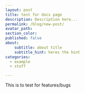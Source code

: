 ```yaml
---
layout: post
title: test for docs page
description: Description here...
permalink: /blog/new-post/
avatar_path: 
section_color:
published: false
about:
	subtitle: about title
	subtitle_hint: heres the hint
categories:
  - example
  - stuff

---
```

<p>This is to test for features/bugs</p>

